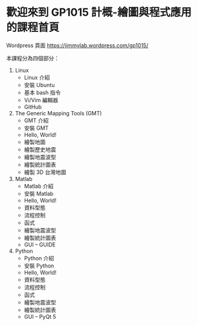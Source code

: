 # 歡迎來到 GP1015 計概-繪圖與程式應用 的課程首頁

Wordpress 頁面 https://jimmylab.wordpress.com/gp1015/

本課程分為四個部分：

1. Linux
   - Linux 介紹
   - 安裝 Ubuntu
   - 基本 bash 指令
   - Vi/Vim 編輯器
   - GitHub
2. The Generic Mapping Tools (GMT)
   - GMT 介紹
   - 安裝 GMT
   - Hello, World!
   - 繪製地圖
   - 繪製歷史地震
   - 繪製地震波型
   - 繪製統計圖表
   - 繪製 3D 台灣地圖
3. Matlab
   - Matlab 介紹
   - 安裝 Matlab
   - Hello, World!
   - 資料型態
   - 流程控制
   - 函式
   - 繪製地震波型
   - 繪製統計圖表
   - GUI – GUIDE
4. Python
   - Python 介紹
   - 安裝 Python
   - Hello, World!
   - 資料型態
   - 流程控制
   - 函式
   - 繪製地震波型
   - 繪製統計圖表
   - GUI – PyQt 5

